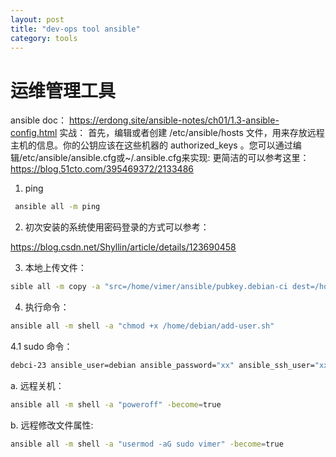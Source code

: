 ```yaml
---
layout: post
title: "dev-ops tool ansible"
category: tools 
---
```


# 运维管理工具
ansible doc： https://erdong.site/ansible-notes/ch01/1.3-ansible-config.html
实战： 
首先，编辑或者创建 /etc/ansible/hosts 文件，用来存放远程主机的信息。你的公钥应该在这些机器的 authorized_keys 。您可以通过编辑/etc/ansible/ansible.cfg或~/.ansible.cfg来实现:
更简洁的可以参考这里： https://blog.51cto.com/395469372/2133486    

1. ping

```bash
 ansible all -m ping
```

2. 初次安装的系统使用密码登录的方式可以参考：

https://blog.csdn.net/Shyllin/article/details/123690458

3. 本地上传文件：
```bash
sible all -m copy -a "src=/home/vimer/ansible/pubkey.debian-ci dest=/home/debian/"
```

4. 执行命令：
```bash
ansible all -m shell -a "chmod +x /home/debian/add-user.sh"
```

4.1 sudo 命令：
```bash
debci-23 ansible_user=debian ansible_password="xx" ansible_ssh_user="xx" ansible_become_pass="xx"
```
a. 远程关机： 
```bash
ansible all -m shell -a "poweroff" -become=true
```

b.  远程修改文件属性: 
```bash
ansible all -m shell -a "usermod -aG sudo vimer" -become=true
```

